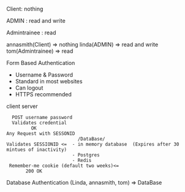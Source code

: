 Client: nothing 

ADMIN : read and write 

Admintrainee : read 

annasmith(Client) => nothing
linda(ADMIN) => read and write 
tom(Admintrainee) => read 


Form Based Authentication 
- Username & Password 
- Standard in most websites 
- Can logout
- HTTPS recommended 




client                    server

      POST username password 
      Validates credential
             OK
    Any Request with SESSONID  
                              /DataBase/
    Validates SESSIONID <=  - in memory database  (Expires after 30 mintues of inactivity)   
                            - Postgres
                            - Redis 
     Remember-me cookie (default two weeks)<= 
           200 OK 


Database Authentication
(Linda, annasmith, tom) => DataBase 

